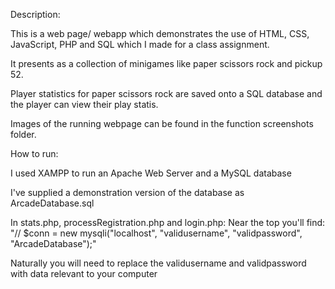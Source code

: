 Description:

This is a web page/ webapp which demonstrates the use of HTML, CSS, JavaScript, PHP and SQL which I made for a class assignment.

It presents as a collection of minigames like paper scissors rock and pickup 52.

Player statistics for paper scissors rock are saved onto a SQL database and the player can view their play statis.

Images of the running webpage can be found in the function screenshots folder.


How to run:

I used XAMPP to run an Apache Web Server and a MySQL database

I've supplied a demonstration version of the database as ArcadeDatabase.sql

In stats.php, processRegistration.php and login.php:
Near the top you'll find:
"// $conn = new mysqli("localhost", "validusername", "validpassword", "ArcadeDatabase");"

Naturally you will need to replace the validusername and validpassword with data relevant to your computer